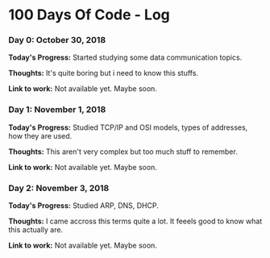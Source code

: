 # 100 Days Of Code - Log

### Day 0: October 30, 2018 

**Today's Progress:** Started studying some data communication topics. 

**Thoughts:** It's quite boring but i need to know this stuffs.

**Link to work:** Not available yet. Maybe soon.


### Day 1: November 1, 2018 

**Today's Progress:** Studied TCP/IP and OSI models, types of addresses, how they are used. 

**Thoughts:** This aren't very complex but too much stuff to remember.

**Link to work:** Not available yet. Maybe soon.


### Day 2: November 3, 2018 

**Today's Progress:** Studied ARP, DNS, DHCP. 

**Thoughts:** I came accross this terms quite a lot. It feeels good to know what this actually are.

**Link to work:** Not available yet. Maybe soon.
